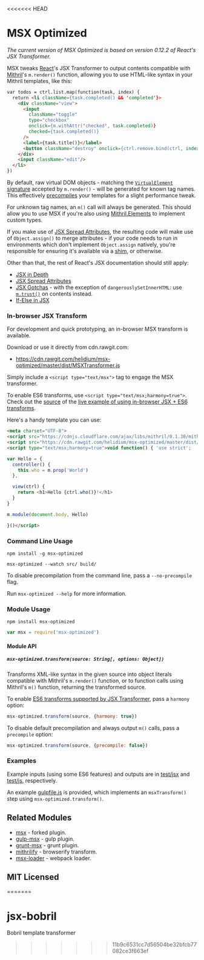 <<<<<<< HEAD
# MSX Optimized

*The current version of MSX Optimized is based on version 0.12.2 of React's JSX Transformer.*

MSX tweaks [React](http://facebook.github.io/react/)'s JSX Transformer to output
contents compatible with [Mithril](http://lhorie.github.io/mithril/)'s
`m.render()` function, allowing you to use HTML-like syntax in your Mithril
templates, like this:

```html
var todos = ctrl.list.map(function(task, index) {
  return <li className={task.completed() && 'completed'}>
    <div className="view">
      <input
        className="toggle"
        type="checkbox"
        onclick={m.withAttr('checked', task.completed)}
        checked={task.completed()}
      />
      <label>{task.title()}</label>
      <button className="destroy" onclick={ctrl.remove.bind(ctrl, index)}/>
    </div>
    <input className="edit"/>
  </li>
})
```

By default, raw virtual DOM objects - matching the
[`VirtualElement` signature](http://lhorie.github.io/mithril/mithril.render.html#signature)
accepted by `m.render()` - will be generated for known tag names. This
effectively [precompiles](http://lhorie.github.io/mithril/optimizing-performance.html)
your templates for a slight performance tweak.

For unknown tag names, an `m()` call will always be generated. This should allow
you to use MSX if you're also using
[Mithril.Elements](https://github.com/philtoms/mithril.elements) to implement
custom types.

If you make use of [JSX Spread Attributes](http://facebook.github.io/react/docs/jsx-spread.html),
the resulting code will make use of `Object.assign()` to merge attributes - if
your code needs to run in environments which don't implement `Object.assign`
natively, you're responsible for ensuring it's available via a
[shim](https://github.com/ljharb/object.assign), or otherwise.

Other than that, the rest of React's JSX documentation should still apply:

* [JSX in Depth](http://facebook.github.io/react/docs/jsx-in-depth.html)
* [JSX Spread Attributes](http://facebook.github.io/react/docs/jsx-spread.html)
* [JSX Gotchas](http://facebook.github.io/react/docs/jsx-gotchas.html) - with
  the exception of `dangerouslySetInnerHTML`: use
  [`m.trust()`](http://lhorie.github.io/mithril/mithril.trust.html) on contents
  instead.
* [If-Else in JSX](http://facebook.github.io/react/tips/if-else-in-JSX.html)

### In-browser JSX Transform

For development and quick prototyping, an in-browser MSX transform is available.

Download or use it directly from cdn.rawgit.com:

* https://cdn.rawgit.com/helidium/msx-optimized/master/dist/MSXTransformer.js

Simply include a `<script type="text/msx">` tag to engage the MSX transformer. 

To enable ES6 transforms, use `<script type="text/msx;harmony=true">`. Check out
the [source](https://github.com/insin/msx/blob/master/demo/index.html) of the
[live example of using in-browser JSX + ES6 transforms](http://insin.github.io/msx/).

Here's a handy template you can use:

```html
<meta charset="UTF-8">
<script src="https://cdnjs.cloudflare.com/ajax/libs/mithril/0.1.30/mithril.js"></script>
<script src="https://cdn.rawgit.com/helidium/msx-optimized/master/dist/MSXTransformer.js"></script>
<script type="text/msx;harmony=true">void function() { 'use strict';

var Hello = {
  controller() {
    this.who = m.prop('World')
  },

  view(ctrl) {
    return <h1>Hello {ctrl.who()}!</h1>
  }
}

m.module(document.body, Hello)

}()</script>
```

### Command Line Usage

```
npm install -g msx-optimized
```

```
msx-optimized --watch src/ build/
```

To disable precompilation from the command line, pass a `--no-precompile` flag.

Run `msx-optimized --help` for more information.

### Module Usage

```
npm install msx-optimized
```

```javascript
var msx = require('msx-optimized')
```

#### Module API

##### `msx-optimized.transform(source: String[, options: Object])`

Transforms XML-like syntax in the given source into object literals compatible
with Mithril's `m.render()` function, or to function calls using Mithril's
`m()` function, returning the transformed source.

To enable [ES6 transforms supported by JSX Transformer](http://kangax.github.io/compat-table/es6/#jsx),
pass a `harmony` option:

```javascript
msx-optimized.transform(source, {harmony: true})
```

To disable default precompilation and always output `m()` calls, pass a
`precompile` option:

```javascript
msx-optimized.transform(source, {precompile: false})
```

### Examples

Example inputs (using some ES6 features) and outputs are in
[test/jsx](https://github.com/helidium/msx-optimized/tree/master/test/jsx) and
[test/js](https://github.com/helidium/msx-optimized/tree/master/test/js), respectively.

An example [gulpfile.js](https://github.com/helidium/msx-optimized/blob/master/gulpfile.js)
is provided, which implements an `msxTransform()` step using `msx-optimized.transform()`.

## Related Modules

* [msx](https://github.com/insin/msx) - forked plugin.
* [gulp-msx](https://github.com/insin/gulp-msx) - gulp plugin.
* [grunt-msx](https://github.com/hung-phan/grunt-msx) - grunt plugin.
* [mithrilify](https://github.com/sectore/mithrilify) - browserify transform.
* [msx-loader](https://github.com/sdemjanenko/msx-loader) - webpack loader.

## MIT Licensed
=======
# jsx-bobril
Bobril template transformer
>>>>>>> 11b9c6531cc7d56504be32bfcb77082ce3f663ef
